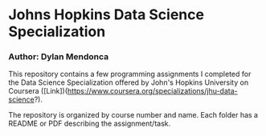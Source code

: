 # Johns Hopkins Data Science Specialization
### Author: Dylan Mendonca

This repository contains a few programming assignments I completed for the Data Science Specialization offered by John's Hopkins University on Coursera ([Link])(https://www.coursera.org/specializations/jhu-data-science?).

The repository is organized by course number and name. Each folder has a README or PDF describing the assignment/task. 
